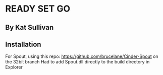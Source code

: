 # READY SET GO

## By Kat Sullivan

## Installation
For Spout, using this repo: https://github.com/brucelane/Cinder-Spout on the 32bit branch
Had to add Spout.dll directly to the build directory in Explorer